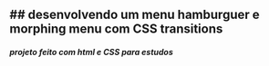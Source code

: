 ## ## desenvolvendo um menu hamburguer e morphing menu com CSS transitions

##### projeto feito com html e CSS para estudos 